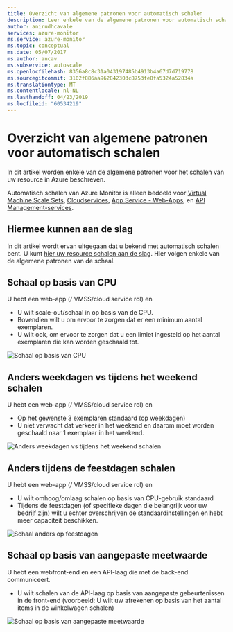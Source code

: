 ```yaml
---
title: Overzicht van algemene patronen voor automatisch schalen
description: Leer enkele van de algemene patronen voor automatisch schalen uw resource in Azure.
author: anirudhcavale
services: azure-monitor
ms.service: azure-monitor
ms.topic: conceptual
ms.date: 05/07/2017
ms.author: ancav
ms.subservice: autoscale
ms.openlocfilehash: 8356a8c8c31a043197485b4913b4a67d7d719778
ms.sourcegitcommit: 3102f886aa962842303c8753fe8fa5324a52834a
ms.translationtype: MT
ms.contentlocale: nl-NL
ms.lasthandoff: 04/23/2019
ms.locfileid: "60534219"
---
```

# <a name="overview-of-common-autoscale-patterns"></a>Overzicht van algemene patronen voor automatisch schalen
In dit artikel worden enkele van de algemene patronen voor het schalen van uw resource in Azure beschreven.

Automatisch schalen van Azure Monitor is alleen bedoeld voor [Virtual Machine Scale Sets](https://azure.microsoft.com/services/virtual-machine-scale-sets/), [Cloudservices](https://azure.microsoft.com/services/cloud-services/), [App Service - Web-Apps](https://azure.microsoft.com/services/app-service/web/), en [API Management-services](https://docs.microsoft.com/azure/api-management/api-management-key-concepts).

## <a name="lets-get-started"></a>Hiermee kunnen aan de slag

In dit artikel wordt ervan uitgegaan dat u bekend met automatisch schalen bent. U kunt [hier uw resource schalen aan de slag][1]. Hier volgen enkele van de algemene patronen van de schaal.

## <a name="scale-based-on-cpu"></a>Schaal op basis van CPU

U hebt een web-app (/ VMSS/cloud service rol) en

- U wilt scale-out/schaal in op basis van de CPU.
- Bovendien wilt u om ervoor te zorgen dat er een minimum aantal exemplaren.
- U wilt ook, om ervoor te zorgen dat u een limiet ingesteld op het aantal exemplaren die kan worden geschaald tot.

![Schaal op basis van CPU][2]

## <a name="scale-differently-on-weekdays-vs-weekends"></a>Anders weekdagen vs tijdens het weekend schalen

U hebt een web-app (/ VMSS/cloud service rol) en

- Op het gewenste 3 exemplaren standaard (op weekdagen)
- U niet verwacht dat verkeer in het weekend en daarom moet worden geschaald naar 1 exemplaar in het weekend.

![Anders weekdagen vs tijdens het weekend schalen][3]

## <a name="scale-differently-during-holidays"></a>Anders tijdens de feestdagen schalen

U hebt een web-app (/ VMSS/cloud service rol) en

- U wilt omhoog/omlaag schalen op basis van CPU-gebruik standaard
- Tijdens de feestdagen (of specifieke dagen die belangrijk voor uw bedrijf zijn) wilt u echter overschrijven de standaardinstellingen en hebt meer capaciteit beschikken.

![Schaal anders op feestdagen][4]

## <a name="scale-based-on-custom-metric"></a>Schaal op basis van aangepaste meetwaarde

U hebt een webfront-end en een API-laag die met de back-end communiceert.

- U wilt schalen van de API-laag op basis van aangepaste gebeurtenissen in de front-end (voorbeeld: U wilt uw afrekenen op basis van het aantal items in de winkelwagen schalen)

![Schaal op basis van aangepaste meetwaarde][5]

<!--Reference-->
[1]: ./autoscale-get-started.md
[2]: ./media/autoscale-common-scale-patterns/scale-based-on-cpu.png
[3]: ./media/autoscale-common-scale-patterns/weekday-weekend-scale.png
[4]: ./media/autoscale-common-scale-patterns/holidays-scale.png
[5]: ./media/autoscale-common-scale-patterns/custom-metric-scale.png

